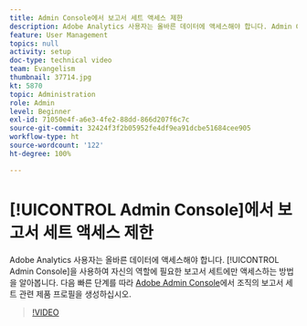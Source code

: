 ```yaml
---
title: Admin Console에서 보고서 세트 액세스 제한
description: Adobe Analytics 사용자는 올바른 데이터에 액세스해야 합니다. Admin Console을 사용하여 자신의 역할에 필요한 보고서 세트에만 액세스하는 방법을 알아봅니다. 다음 빠른 단계를 따라 Adobe Admin Console에서 조직의 보고서 세트 관련 제품 프로필을 생성하십시오.
feature: User Management
topics: null
activity: setup
doc-type: technical video
team: Evangelism
thumbnail: 37714.jpg
kt: 5870
topic: Administration
role: Admin
level: Beginner
exl-id: 71050e4f-a6e3-4fe2-88dd-866d207f6c7c
source-git-commit: 32424f3f2b05952fe4df9ea91dcbe51684cee905
workflow-type: ht
source-wordcount: '122'
ht-degree: 100%

---
```


# [!UICONTROL Admin Console]에서 보고서 세트 액세스 제한

Adobe Analytics 사용자는 올바른 데이터에 액세스해야 합니다. [!UICONTROL Admin Console]을 사용하여 자신의 역할에 필요한 보고서 세트에만 액세스하는 방법을 알아봅니다. 다음 빠른 단계를 따라 [Adobe Admin Console](https://adminconsole.adobe.com/)에서 조직의 보고서 세트 관련 제품 프로필을 생성하십시오.

>[!VIDEO](https://video.tv.adobe.com/v/37714/?quality=12&learn=on)
